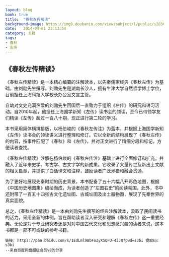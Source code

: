 ```yaml
---
layout: blog
book: true
title:  "春秋左传精读"
background-image: https://img9.doubanio.com/view/subject/l/public/s28367666.jpg
date:   2014-04-01 23:13:54
category: 书籍
tags:
- 春秋
- 左传
---
```


## 《春秋左传精读》


《春秋左传精读》是一本精心编纂的注解读本，以先秦儒家经典《春秋左传》为基础，由刘勋先生撰写。刘勋先生是湖南长沙人，拥有牛津大学自然哲学博士学位，目前担任上海科技大学校长办公室文宣主管。

自幼对文史充满热爱的刘勋先生回国后一直致力于组织《左传》的研究和讲习活动。自2010年起，他担任上海国学新知《左传》读书会的领读，至今已带领学友们精读《左传》超过一百八十期，现正进行第二轮的学习。

本书采用简体横排排版，以杨伯峻的《春秋左传注》为蓝本，并根据上海国学新知《左传》读书会的领读讲义进行整理和修订。它以全新的结构展现了《春秋左传》的内容，按事件匹配了《春秋》和《左传》，并对正文进行了精细分段和标记，方便读者查找。

《春秋左传精读》注解在杨伯峻的《春秋左传注》基础上进行全面修订和扩充，并融入了近年来史学、考古学、古文字学的新成果。它收录了大量传世及新出土文献的相关篇章，并提供了白话译文和注释，鼓励读者广泛涉猎和融会贯通。

为了更好地展现先秦时期的历史背景，本书配备了五十六幅八开彩色地图，根据《中国历史地图集》编绘而成，为读者创造了“左图右史”的阅读氛围。此外，书中还附带了一百五十四张古文化遗址图、古城址图及出土器物图，展现了先秦世界的真实面貌。

总之，《春秋左传精读》是一本由刘勋先生撰写的经典注解读本，汲取了民间读书的活力，采用全新的体例，旨在帮助读者深入研究和理解《春秋左传》这一重要经典。无论是对于专业研究者还是对对中国古代文化和思想感兴趣的读者来说，这本书都是一部不可或缺的参考书籍。

```
链接: https://pan.baidu.com/s/1EdLml9BbFoZyX5QFU-43JQ?pwd=s3bi 提取码: s3bi 
--来自百度网盘超级会员v8的分享
```